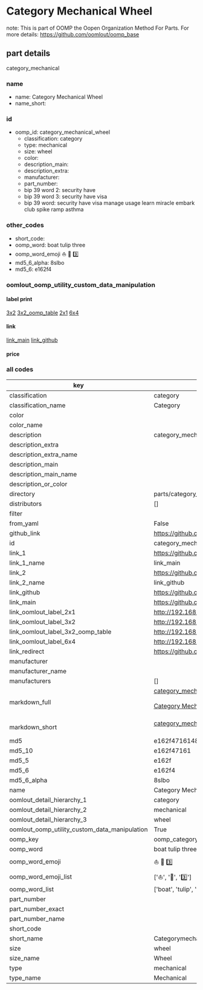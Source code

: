 # Category Mechanical Wheel  

note: This is part of OOMP the Oopen Organization Method For Parts. For more details: https://github.com/oomlout/oomp_base

##  part details
  



category_mechanical



### name
* name: Category Mechanical Wheel
* name_short: 
### id
* oomp_id: category_mechanical_wheel
  * classification: category
  * type: mechanical
  * size: wheel
  * color: 
  * description_main: 
  * description_extra: 
  * manufacturer: 
  * part_number: 
  * bip 39 word 2: security have
  * bip 39 word 3: security have visa
  * bip 39 word: security have visa manage usage learn miracle embark club spike ramp asthma

### other_codes
* short_code: 
* oomp_word: boat tulip three
* oomp_word_emoji :boat: :tulip: :three:
* md5_6_alpha: 8slbo
* md5_6: e162f4






### oomlout_oomp_utility_custom_data_manipulation
#### label print
[3x2](http://192.168.1.245:1112/?label=oomp%208slbo)
[3x2_oomp_table](http://192.168.1.108:1112/?label=oomp%208slbo)
[2x1](http://192.168.1.242:1112/?label=oomp%208slbo)
[6x4](http://192.168.1.55:1112/?label=oomp%208slbo)    

#### link

[link_main](https://github.com/oomlout/oomlout_oomp_version_1_messy/tree/main/parts/category_mechanical_wheel) [link_github](https://github.com/oomlout/oomlout_oomp_version_1_messy/tree/main/parts/category_mechanical_wheel)                             

#### price







### all codes 
| key | value |  
| --- | --- |  
| classification | category |  
| classification_name | Category |  
| color |  |  
| color_name |  |  
| description | category_mechanical |  
| description_extra |  |  
| description_extra_name |  |  
| description_main |  |  
| description_main_name |  |  
| description_or_color |   |  
| directory | parts/category_mechanical_wheel |  
| distributors | [] |  
| filter |  |  
| from_yaml | False |  
| github_link | https://github.com/oomlout/oomlout_oomp_part_src/tree/main/parts/category_mechanical_wheel |  
| id | category_mechanical_wheel |  
| link_1 | https://github.com/oomlout/oomlout_oomp_version_1_messy/tree/main/parts/category_mechanical_wheel |  
| link_1_name | link_main |  
| link_2 | https://github.com/oomlout/oomlout_oomp_version_1_messy/tree/main/parts/category_mechanical_wheel |  
| link_2_name | link_github |  
| link_github | https://github.com/oomlout/oomlout_oomp_version_1_messy/tree/main/parts/category_mechanical_wheel |  
| link_main | https://github.com/oomlout/oomlout_oomp_version_1_messy/tree/main/parts/category_mechanical_wheel |  
| link_oomlout_label_2x1 | http://192.168.1.242:1112/?label=oomp%208slbo |  
| link_oomlout_label_3x2 | http://192.168.1.245:1112/?label=oomp%208slbo |  
| link_oomlout_label_3x2_oomp_table | http://192.168.1.108:1112/?label=oomp%208slbo |  
| link_oomlout_label_6x4 | http://192.168.1.55:1112/?label=oomp%208slbo |  
| link_redirect | https://github.com/oomlout/oomlout_oomp_version_1_messy/tree/main/parts/category_mechanical_wheel |  
| manufacturer |  |  
| manufacturer_name |  |  
| manufacturers | [] |  
| markdown_full | [category_mechanical_wheel](none)<br>[](none)<br>[Category Mechanical Wheel](none)<br><br> |  
| markdown_short | [category_mechanical_wheel](none)<br><br> |  
| md5 | e162f471614851adfb77c86fe95a6e16 |  
| md5_10 | e162f47161 |  
| md5_5 | e162f |  
| md5_6 | e162f4 |  
| md5_6_alpha | 8slbo |  
| name | Category Mechanical Wheel |  
| oomlout_detail_hierarchy_1 | category |  
| oomlout_detail_hierarchy_2 | mechanical |  
| oomlout_detail_hierarchy_3 | wheel |  
| oomlout_oomp_utility_custom_data_manipulation | True |  
| oomp_key | oomp_category_mechanical_wheel |  
| oomp_word | boat tulip three |  
| oomp_word_emoji | :boat: :tulip: :three: |  
| oomp_word_emoji_list | [':boat:', ':tulip:', ':three:'] |  
| oomp_word_list | ['boat', 'tulip', 'three'] |  
| part_number |  |  
| part_number_exact |  |  
| part_number_name |  |  
| short_code |  |  
| short_name | Categorymechanical |  
| size | wheel |  
| size_name | Wheel |  
| type | mechanical |  
| type_name | Mechanical |  
